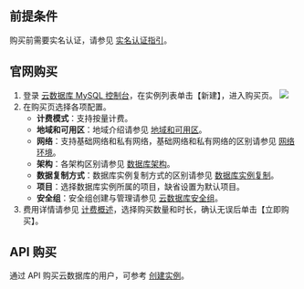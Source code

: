 ## 前提条件
购买前需要实名认证，请参见 [实名认证指引](http://intl.cloud.tencent.com/document/product/378/3629)。

## 官网购买
1. 登录 [云数据库 MySQL 控制台](https://console.cloud.tencent.com/cdb)，在实例列表单击【新建】，进入购买页。
 ![](https://main.qcloudimg.com/raw/8440c63d34e0cdbfec26348ee37f1f17.png)
2. 在购买页选择各项配置。
   - **计费模式**：支持按量计费。
   - **地域和可用区**：地域介绍请参见 [地域和可用区](https://intl.cloud.tencent.com/document/product/236/8458)。
   - **网络**：支持基础网络和私有网络，基础网络和私有网络的区别请参见 [网络环境](http://intl.cloud.tencent.com/document/product/213/5227)。
   - **架构**：各架构区别请参见 [数据库架构](https://intl.cloud.tencent.com/document/product/236/17136)。
   - **数据复制方式**：数据库实例复制方式的区别请参见 [数据库实例复制](http://intl.cloud.tencent.com/document/product/236/7913)。
   - **项目**：选择数据库实例所属的项目，缺省设置为默认项目。
   - **安全组**：安全组创建与管理请参见 [云数据库安全组](https://intl.cloud.tencent.com/document/product/236/14470)。
3.  费用详情请参见 [计费概述](https://intl.cloud.tencent.com/document/product/236/18335)，选择购买数量和时长，确认无误后单击【立即购买】。


##  API 购买
通过 API 购买云数据库的用户，可参考 [创建实例](http://intl.cloud.tencent.com/document/product/236/15871)。

 
